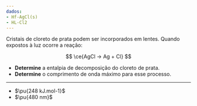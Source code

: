 ```yaml
---
dados:
- Hf-AgCl(s)
- HL-Cl2
---
```


Cristais de cloreto de prata podem ser incorporados em lentes. Quando expostos à luz ocorre a reação:

$$
\ce{AgCl -> Ag + Cl}
$$

- **Determine** a entalpia de decomposição do cloreto de prata.
- **Determine** o comprimento de onda máximo para esse processo.

---

- $\pu{248 kJ.mol-1}$
- $\pu{480 nm}$



